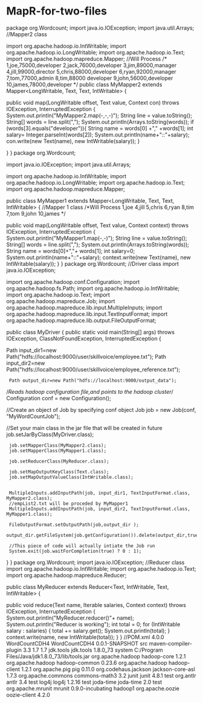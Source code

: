 # MapR-for-two-files

package org.Wordcount;
import java.io.IOException;
import java.util.Arrays;        //Mapper2 class

import org.apache.hadoop.io.IntWritable;
import org.apache.hadoop.io.LongWritable;
import org.apache.hadoop.io.Text;
import org.apache.hadoop.mapreduce.Mapper;
//Will Process
/*
1,joe,75000,developer
2,jack,76000,developer
3,jim,89000,manager
4,jill,99000,director
5,chris,88000,developer
6,ryan,92000,manager
7,tom,77000,admin
8,tim,88000 developer
9,john,56000,developer
10,james,78000,developer
*/
public class MyMapper2 extends Mapper<LongWritable, Text, Text, IntWritable> {
 
 public void map(LongWritable offset, Text value, Context con) throws IOException,
   InterruptedException {
  System.out.println("MyMapper2.map(-,-,-)");
  String line = value.toString();
  String[] words = line.split(",");
  System.out.println(Arrays.toString(words));
  if (words[3].equals("developer")){
  String name = words[0] +"," +words[1];
  int salary= Integer.parseInt(words[2]);
   System.out.println(name+"::"+salary);
  con.write(new Text(name), new IntWritable(salary));
 }

 }
}
package org.Wordcount;


import java.io.IOException;
import java.util.Arrays;

import org.apache.hadoop.io.IntWritable;
import org.apache.hadoop.io.LongWritable;
import org.apache.hadoop.io.Text;
import org.apache.hadoop.mapreduce.Mapper;

public class MyMapper1 extends Mapper<LongWritable, Text, Text, IntWritable> {
 //Mapper 1 class
 /*Will Process
1,joe
4,jill
5,chris
6,ryan
8,tim
7,tom
9,john
10,james
*/
 
 public void map(LongWritable offset, Text value, Context context) throws IOException,
   InterruptedException {
  System.out.println("MyMapper1.map(-,-)");
  String line = value.toString();
  String[] words = line.split(",");
  System.out.println(Arrays.toString(words));
  String name = words[0]+","+ words[1];
  int salary=0; 
  System.out.println(name+"::"+salary);
  context.write(new Text(name), new IntWritable(salary));
 }
}
package org.Wordcount;
//Driver class
import java.io.IOException;

import org.apache.hadoop.conf.Configuration;
import org.apache.hadoop.fs.Path;
import org.apache.hadoop.io.IntWritable;
import org.apache.hadoop.io.Text;
import org.apache.hadoop.mapreduce.Job;
import org.apache.hadoop.mapreduce.lib.input.MultipleInputs;
import org.apache.hadoop.mapreduce.lib.input.TextInputFormat;
import org.apache.hadoop.mapreduce.lib.output.FileOutputFormat;


public class MyDriver {
 public static void main(String[] args) throws IOException, ClassNotFoundException, InterruptedException {
  
  Path input_dir1=new Path("hdfs://localhost:9000/user/skillvoice/employee.txt");
  Path input_dir2=new Path("hdfs://localhost:9000/user/skillvoice/employee_reference.txt");
  
     Path output_dir=new Path("hdfs://localhost:9000/output_data");
  
  /*Reads hadoop configuration file,and points to the hadoop cluster*/
  Configuration conf = new Configuration();
  
  //Create an object of Job by specifying conf object
  Job job = new Job(conf, "MyWordCountJob");
  
  
  
  //Set your main class in the jar file that will be created in future
     job.setJarByClass(MyDriver.class);
  
     job.setMapperClass(MyMapper2.class);
     job.setMapperClass(MyMapper1.class);
    
     job.setReducerClass(MyReducer.class);
    
     job.setMapOutputKeyClass(Text.class);
     job.setMapOutputValueClass(IntWritable.class);

    
     MultipleInputs.addInputPath(job, input_dir1, TextInputFormat.class, MyMapper2.class);
     //empList2.txt will be proceded by MyMapper1
     MultipleInputs.addInputPath(job, input_dir2, TextInputFormat.class, MyMapper1.class);
    
     FileOutputFormat.setOutputPath(job,output_dir );
     output_dir.getFileSystem(job.getConfiguration()).delete(output_dir,true);
  
     //This piece of code will actually intiate the Job run
     System.exit(job.waitForCompletion(true) ? 0 : 1);
 }
}
package org.Wordcount;
import java.io.IOException;
//Reducer class
import org.apache.hadoop.io.IntWritable;
import org.apache.hadoop.io.Text;
import org.apache.hadoop.mapreduce.Reducer;

public class MyReducer extends Reducer<Text, IntWritable, Text, IntWritable> {

 public void reduce(Text name, Iterable<IntWritable> salaries,
   Context context) throws IOException, InterruptedException {
  System.out.println("MyReducer.reducer()"+ name);
  System.out.println("Reducer is working");
  int total = 0;
  for (IntWritable salary : salaries) {
   total += salary.get();
   System.out.println(total);
  }
  context.write(name, new IntWritable(total));
 }
}
//POM.xml
<project xmlns="http://maven.apache.org/POM/4.0.0" xmlns:xsi="http://www.w3.org/2001/XMLSchema-instance"
	xsi:schemaLocation="http://maven.apache.org/POM/4.0.0 http://maven.apache.org/xsd/maven-4.0.0.xsd">
	<modelVersion>4.0.0</modelVersion>
	<groupId>WordCountCDH4</groupId>
	<artifactId>WordCountCDH4</artifactId>
	<version>0.0.1-SNAPSHOT</version>
	<build>
		<sourceDirectory>src</sourceDirectory>
		<plugins>
			<plugin>
				<artifactId>maven-compiler-plugin</artifactId>
				<version>3.3</version>
				<configuration>
					<source>1.7</source>
					<target>1.7</target>
				</configuration>
			</plugin>
		</plugins>
	</build>
	<dependencies>
		<dependency>
    <groupId>jdk.tools</groupId>
    <artifactId>jdk.tools</artifactId>
    <version>1.8.0_73</version>
    <scope>system</scope>
    <systemPath>C:/Program Files/Java/jdk1.8.0_73/lib/tools.jar</systemPath>
</dependency>
		<dependency>
			<groupId>org.apache.hadoop</groupId>
			<artifactId>hadoop-core</artifactId>
			<version>1.2.1</version>
		</dependency>
		<dependency>
			<groupId>org.apache.hadoop</groupId>
			<artifactId>hadoop-common</artifactId>
			<version>0.23.6</version>
		</dependency>
		<dependency>
			<groupId>org.apache.hadoop</groupId>
			<artifactId>hadoop-client</artifactId>
			<version>1.2.1</version>
		</dependency>
		<dependency>
			<groupId>org.apache.pig</groupId>
			<artifactId>pig</artifactId>
			<version>0.11.0</version>
		</dependency>
		<dependency>
			<groupId>org.codehaus.jackson</groupId>
			<artifactId>jackson-core-asl</artifactId>
			<version>1.7.3</version>
		</dependency>
		<dependency>
			<groupId>org.apache.commons</groupId>
			<artifactId>commons-math3</artifactId>
			<version>3.2</version>
		</dependency>
		<dependency>
			<groupId>junit</groupId>
			<artifactId>junit</artifactId>
			<version>4.8.1</version>
			<scope>test</scope>
		</dependency>
		<dependency>
			<groupId>org.antlr</groupId>
			<artifactId>antlr</artifactId>
			<version>3.4</version>
			<scope>test</scope>
		</dependency>
		<dependency>
			<groupId>log4j</groupId>
			<artifactId>log4j</artifactId>
			<version>1.2.16</version>
			<scope>test</scope>
		</dependency>
		<dependency>
			<groupId>joda-time</groupId>
			<artifactId>joda-time</artifactId>
			<version>2.0</version>
			<scope>test</scope>
		</dependency>
		<!-- MRUnit Maven Repository -->
		<dependency>
			<groupId>org.apache.mrunit</groupId>
			<artifactId>mrunit</artifactId>
			<version>0.9.0-incubating</version>
			<classifier>hadoop1</classifier>
		</dependency>
		<!-- Oozie Maven Configurations. -->
		<dependency>
			<groupId>org.apache.oozie</groupId>
			<artifactId>oozie-client</artifactId>
			<version>4.2.0</version>
		</dependency>
	</dependencies>
</project>
